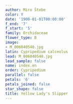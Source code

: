 ```yaml
---
author: Miro Štebe
color: Y
date: '1900-01-01T00:00:00'
f_end: '7'
f_start: '5'
family: Orchidaceae
flower_type: B
image:
- M_006040540.jpg
latin: Cypripedium calceolus
lead: M_006040540.jpg
lead_sample: false
name: index.en
order: Cypripedium
parallel: false
petals: '6'
petals_joined: false
star_shape: false
title: Yellow Lady's Slipper
---
```

